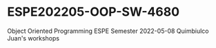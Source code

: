 # ESPE202205-OOP-SW-4680
Object Oriented Programming ESPE Semester 2022-05-08
Quimbiulco Juan's workshops

